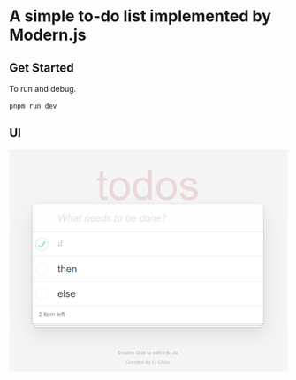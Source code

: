 # A simple to-do list implemented by Modern.js

## Get Started

To run and debug.

```
pnpm run dev
```
## UI

![avatar](./1.png)
